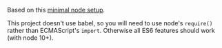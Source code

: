 Based on this [minimal node setup](https://github.com/PARC6502/minimal-node-setup).

This project doesn't use babel, so you will need to use node's `require()` rather than ECMAScript's `import`. Otherwise all ES6 features should work (with node 10+).
